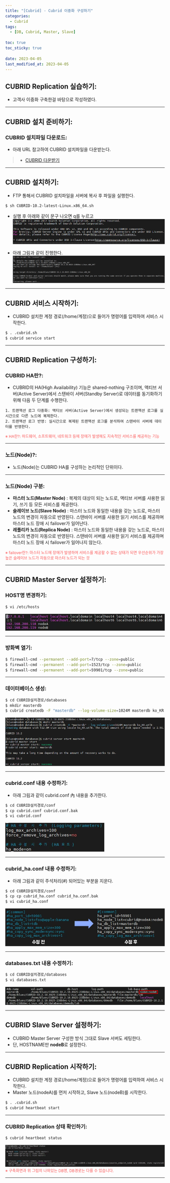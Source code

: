 ```yaml
---
title: "[Cubrid] - Cubrid 이중화 구성하기"
categories:
  - Cubrid
tags:
  - [DB, Cubrid, Master, Slave]

toc: true
toc_sticky: true

date: 2023-04-05
last_modified_at: 2023-04-05
---
```


## CUBRID Replication 실습하기:
- 고객사 이중화 구축한걸 바탕으로 작성하였다.

* * *

## CUBRID 설치 준비하기:
### CUBRID 설치파일 다운로드:
- 아래 URL 참고하여 CUBRID 설치파일을 다운받는다.
> * [CUBRID 다운받기](https://www.cubrid.com/downloads "CUBRID 다운받기")

* * *

## CUBRID 설치하기:
- FTP 통해서 CUBRID 설치파일을 서버에 복사 후 파일을 실행한다.
```bash
$ sh CUBRID-10.2-latest-Linux.x86_64.sh
```

- 실행 후 아래와 같이 문구 나오면 q를 누르고
[![텍스트](/assets/images/DB/CUBRID%20%EC%B4%88%EA%B8%B0%20%EC%84%A4%EC%B9%98%20%EC%8B%9C%20%ED%99%94%EB%A9%B4.PNG)](/assets/images/DB/CUBRID%20%EC%B4%88%EA%B8%B0%20%EC%84%A4%EC%B9%98%20%EC%8B%9C%20%ED%99%94%EB%A9%B4.PNG)

- 아래 그림과 같이 진행한다.
[![텍스트](/assets/images/DB/CUBRID%20%EC%84%A4%EC%B9%98%ED%99%94%EB%A9%B4.PNG)](/assets/images/DB/CUBRID%20%EC%84%A4%EC%B9%98%ED%99%94%EB%A9%B4.PNG)

* * *

## CUBRID 서비스 시작하기:
- CUBRID 설치한 계정 경로(/home/계정)으로 들어가 명령어를 입력하여 서비스 시작한다.
```bash
$ . .cubrid.sh
$ cubrid service start
```

* * *

## CUBRID Replication 구성하기:
### CUBRID HA란?:
- CUBRID의 HA(High Availability) 기능은 shared-nothing 구조이며, 액티브 서버(Active Server)에서 스탠바이 서버(Standby Server)로 데이터를 동기화하기 위해 다음 두 단계를 수행한다.
```
1. 트랜잭션 로그 다중화: 액티브 서버(Active Server)에서 생성되는 트랜잭션 로그를 실시간으로 다른 노드에 복제한다.
2. 트랜잭션 로그 반영: 실시간으로 복제된 트랜잭션 로그를 분석하여 스탠바이 서버에 데이터를 반영한다.
```
<span style="color:#FA5858; font-size:12px">※ HA란?: 하드웨어, 소프트웨어, 네트워크 등에 장애가 발생해도 지속적인 서비스를 제공하는 기능</span>

* * *

### 노드(Node)?:
- 노드(Node)는 CUBRID HA를 구성하는 논리적인 단위이다.

* * *

### 노드(Node) 구분:
- **마스터 노드(Master Node)** : 복제의 대상이 되는 노드로, 액티브 서버를 사용한 읽기, 쓰기 등 모든 서비스를 제공한다.
- **슬레이브 노드(Slave Node)** : 마스터 노드와 동일한 내용을 갖는 노드로, 마스터 노드의 변경이 자동으로 반영된다. 스탠바이 서버를 사용한 읽기 서비스를 제공하며 마스터 노드 장애 시 failover가 일어난다.
- **레플리카 노드(Replica Node)** : 마스터 노드와 동일한 내용을 갖는 노드로, 마스터 노드의 변경이 자동으로 반영된다. 스탠바이 서버를 사용한 읽기 서비스를 제공하며 마스터 노드 장애 시 failover가 일어나지 않는다.

<span style="color:#FA5858; font-size:12px">※ failover란?: 마스터 노드에 장애가 발생하여 서비스를 제공할 수 없는 상태가 되면 우선순위가 가장 높은 슬레이브 노드가 자동으로 마스터 노드가 되는 것</span>

* * *

## CUBRID Master Server 설정하기:
### HOST명 변경하기:
```bash
$ vi /etc/hosts
```
[![텍스트](/assets/images/DB/CUBRID%20%EC%9D%B4%EC%A4%91%ED%99%94%20host%20%EC%84%A4%EC%A0%95%20.PNG)](/assets/images/DB/CUBRID%20%EC%9D%B4%EC%A4%91%ED%99%94%20host%20%EC%84%A4%EC%A0%95%20.PNG)

* * *

### 방화벽 열기:
```bash
$ firewall-cmd --permanent --add-port=7/tcp --zone=public
$ firewall-cmd --permanent --add-port=1523/tcp --zone=public
$ firewall-cmd --permanent --add-port=59901/tcp --zone=public
```

* * *

### 데이터베이스 생성:
```bash
$ cd CUBRID설치경로/databases
$ mkdir masterdb
$ cubrid createdb -F "masterdb" --log-volume-size=1024M masterdb ko_KR.utf8
```
[![텍스트](/assets/images/DB/CUBRID%20DB%20%EC%83%9D%EC%84%B1.PNG)](/assets/images/DB/CUBRID%20DB%20%EC%83%9D%EC%84%B1.PNG)

* * *

### cubrid.conf 내용 수정하기:
- 아래 그림과 같이 cubrid.conf 內 내용을 추가한다.
```bash
$ cd CUBRID설치경로/conf
$ cp cubrid.conf cubrid.conf.bak
$ vi cubrid.conf
```
[![텍스트](/assets/images/DB/CUBRID%20cubrid.conf%20%EC%88%98%EC%A0%95.PNG)](/assets/images/DB/CUBRID%20cubrid.conf%20%EC%88%98%EC%A0%95.PNG)

* * *

### cubrid_ha.conf 내용 수정하기:
- 아래 그림과 같이 주석처리(#) 되어있는 부분을 지운다.
```bash
$ cd CUBRID설치경로/conf
$ cp cp cubrid_ha.conf cubrid_ha.conf.bak
$ vi cubrid_ha.conf
```
[![텍스트](/assets/images/DB/CUBRID%20cubrid_ha.conf%20%EC%88%98%EC%A0%95.PNG)](/assets/images/DB/CUBRID%20cubrid_ha.conf%20%EC%88%98%EC%A0%95.PNG)

* * *

### databases.txt 내용 수정하기:
```bash
$ cd CUBRID설치경로/databases
$ vi databases.txt
```
[![텍스트](/assets/images/DB/CUBRID%20databases.txt%20%EC%88%98%EC%A0%95.PNG)](/assets/images/DB/CUBRID%20databases.txt%20%EC%88%98%EC%A0%95.PNG)

* * *

## CUBRID Slave Server 설정하기:
- CUBRID Master Server 구성한 방식 그대로 Slave 서버도 세팅한다.
- 단, HOSTNAME만 **nodeB**로 설정한다.

* * *

## CUBRID Replication 시작하기:
- CUBRID 설치한 계정 경로(/home/계정)으로 들어가 명령어를 입력하여 서비스 시작한다.
- Master 노드(nodeA)를 먼저 시작하고, Slave 노드(nodeB)를 시작한다.
```bash
$ . .cubrid.sh
$ cubrid heartbeat start
```

* * *

### CUBRID Replication 상태 확인하기:
```bash
$ cubrid heartbeat status
```
[![텍스트](/assets/images/DB/CUBRID%20%EC%9D%B4%EC%A4%91%ED%99%94%20%ED%99%95%EC%9D%B8.PNG)](/assets/images/DB/CUBRID%20%EC%9D%B4%EC%A4%91%ED%99%94%20%ED%99%95%EC%9D%B8.PNG)
<span style="color:#FA5858; font-size:12px">※ 구축화면과 위 그림의 나와있는 DB명, DB경로는 다를 수 있습니다.</span>

* * *